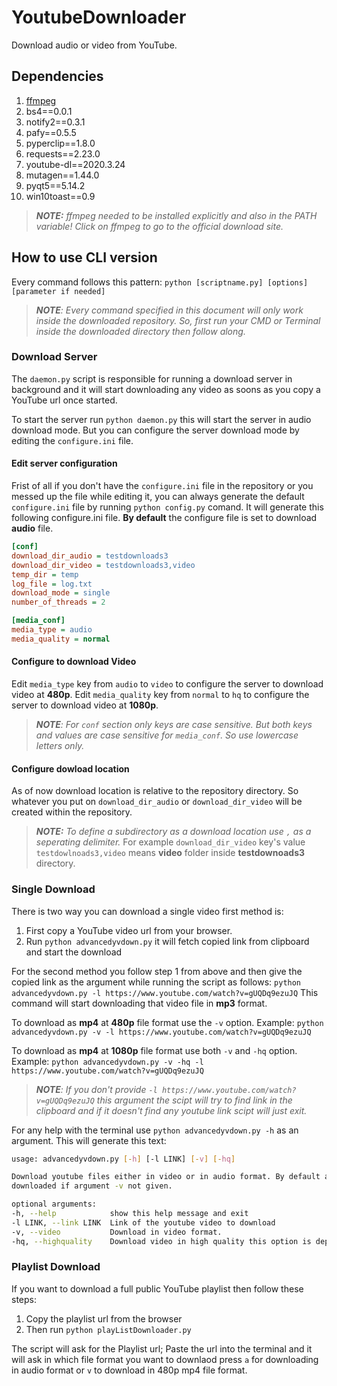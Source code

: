 # YoutubeDownloader
Download audio or video from YouTube.

## Dependencies
 1. [ffmpeg](https://www.ffmpeg.org/download.html)
 2. bs4==0.0.1
 3. notify2==0.3.1
 4. pafy==0.5.5
 5. pyperclip==1.8.0
 6. requests==2.23.0
 7. youtube-dl==2020.3.24
 8. mutagen==1.44.0
 9. pyqt5==5.14.2
 10. win10toast==0.9

 >***NOTE:** ffmpeg needed to be installed explicitly and also in the PATH variable! Click on ffmpeg to go to the official download site.*

## How to use CLI version
Every command follows this pattern:
`python [scriptname.py] [options] [parameter if needed]`
>***NOTE**: Every command specified in this document will only work inside the downloaded repository. So, first run your CMD or Terminal inside the downloaded directory then follow along.*
### Download Server
The `daemon.py` script is responsible for running a download server in background and it will start downloading any video as soons as you copy a YouTube url once started.

To start the server run `python daemon.py` this will start the server in audio download mode. But you can configure the server download mode by editing the `configure.ini` file.
#### Edit server configuration
Frist of all if you don't have the `configure.ini` file in the repository or you messed up the file while editing it, you can always generate the default `configure.ini` file by running `python config.py` comand. It will generate this following configure.ini file. **By default** the configure file is set to download **audio** file.
```ini
[conf]
download_dir_audio = testdownloads3
download_dir_video = testdownloads3,video
temp_dir = temp
log_file = log.txt
download_mode = single
number_of_threads = 2

[media_conf]
media_type = audio
media_quality = normal
```
#### Configure to download Video
Edit `media_type` key from `audio` to `video` to configure the server to download video at **480p**.
Edit `media_quality` key from `normal` to `hq` to configure the server to download video at **1080p**.
>***NOTE**: For `conf` section only keys are case sensitive. But both keys and values are case sensitive for `media_conf`. So use lowercase letters only.*
#### Configure dowload location
As of now download location is relative to the repository directory. So whatever you put on `download_dir_audio` or `download_dir_video` will be created within the repository.
>***NOTE:** To define a subdirectory as a download location use `,` as a seperating delimiter.*
>For example `download_dir_video` key's value `testdowlnoads3,video` means **video** folder inside **testdownoads3** directory.

### Single Download
There is two way you can download a single video first method is:
 1. First copy a YouTube video url from your browser.
 2. Run `python advancedyvdown.py` it will fetch copied link from clipboard and start the download

For the second method you follow step 1 from above and then give the copied link as the argument while  running the script as follows:
    `python advancedyvdown.py -l https://www.youtube.com/watch?v=gUQDq9ezuJQ`
This command will start downloading that video file in **mp3** format.

To download as **mp4** at **480p** file format use the `-v` option. Example:
    `python advancedyvdown.py -v -l https://www.youtube.com/watch?v=gUQDq9ezuJQ`

To download as **mp4** at **1080p** file format use both `-v` and `-hq` option. Example:
    `python advancedyvdown.py -v -hq -l https://www.youtube.com/watch?v=gUQDq9ezuJQ`
>***NOTE**: If you don't provide `-l https://www.youtube.com/watch?v=gUQDq9ezuJQ` this argument the scipt will try to find link in the clipboard and if it doesn't find any youtube link scipt will just exit.*

For any help with the terminal use `python advancedyvdown.py -h` as an argument. This will generate this text:
```sh
usage: advancedyvdown.py [-h] [-l LINK] [-v] [-hq]

Download youtube files either in video or in audio format. By default audio will be
downloaded if argument -v not given.

optional arguments:
-h, --help            show this help message and exit
-l LINK, --link LINK  Link of the youtube video to download
-v, --video           Download in video format.
-hq, --highquality    Download video in high quality this option is depended on '-v' argument
```
### Playlist Download
If you want to download a full public YouTube playlist then follow these steps:

 1. Copy the playlist url from the browser
 2. Then run `python playListDownloader.py`
 
The script will ask for the Playlist url; Paste the url into the terminal and it will ask in which file format you want to downlaod press `a` for downloading in audio format or `v` to download in 480p mp4 file format.